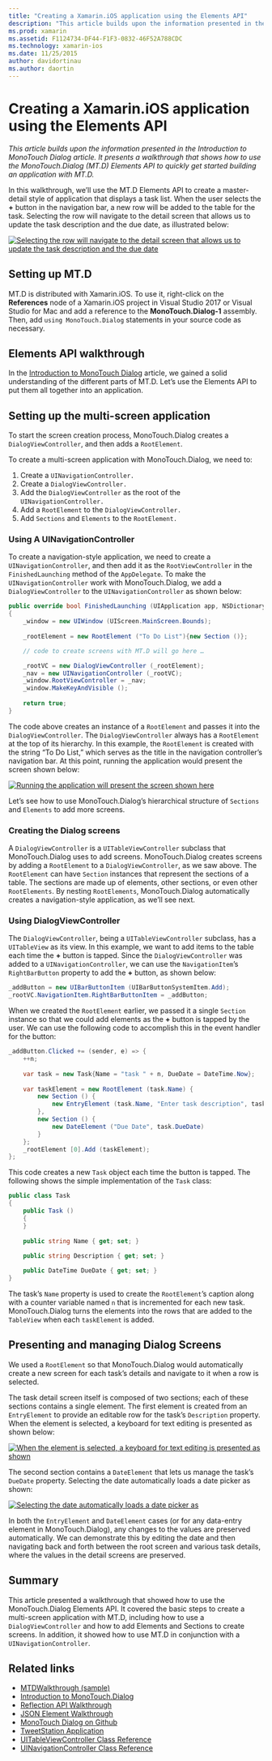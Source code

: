 ```yaml
---
title: "Creating a Xamarin.iOS application using the Elements API"
description: "This article builds upon the information presented in the Introduction to MonoTouch Dialog article. It presents a walkthrough that shows how to use the MonoTouch.Dialog (MT.D) Elements API to quickly get started building an application with MT.D."
ms.prod: xamarin
ms.assetid: F1124734-DF44-F1F3-0832-46F52A788CDC
ms.technology: xamarin-ios
ms.date: 11/25/2015
author: davidortinau
ms.author: daortin
---
```


# Creating a Xamarin.iOS application using the Elements API

_This article builds upon the information presented in the Introduction to MonoTouch Dialog article. It presents a walkthrough that shows how to use the MonoTouch.Dialog (MT.D) Elements API to quickly get started building an application with MT.D._

In this walkthrough, we’ll use the MT.D Elements API to create a
master-detail style of application that displays a task list. When the user
selects the **+** button in the navigation bar, a new row
will be added to the table for the task. Selecting the row will navigate to the
detail screen that allows us to update the task description and the due date, as
illustrated below:

[![](elements-api-walkthrough-images/01-task-list-app.png "Selecting the row will navigate to the detail screen that allows us to update the task description and the due date")](elements-api-walkthrough-images/01-task-list-app.png#lightbox)

## Setting up MT.D

MT.D is distributed with Xamarin.iOS. To use it, right-click on the
**References** node of a Xamarin.iOS project in Visual Studio 2017 or
Visual Studio for Mac and add a reference to the **MonoTouch.Dialog-1**
assembly. Then, add `using MonoTouch.Dialog` statements in your source
code as necessary.

## Elements API walkthrough

In the [Introduction to MonoTouch Dialog](~/ios/user-interface/monotouch.dialog/index.md) article, we gained a solid understanding of the different
parts of MT.D. Let’s use the Elements API to put them all together into an
application.

## Setting up the multi-screen application

To start the screen creation process, MonoTouch.Dialog creates a `DialogViewController`, and then adds a `RootElement`.

To create a multi-screen application with MonoTouch.Dialog, we need to:

1. Create a `UINavigationController.`
1. Create a `DialogViewController.`
1. Add the `DialogViewController` as the root of the  `UINavigationController.` 
1. Add a `RootElement` to the  `DialogViewController.`
1. Add `Sections` and  `Elements` to the  `RootElement.` 

### Using A UINavigationController

To create a navigation-style application, we need to create a `UINavigationController`, and then add it as the `RootViewController` in the `FinishedLaunching` method of
the `AppDelegate`. To make the `UINavigationController`
work with MonoTouch.Dialog, we add a `DialogViewController` to the `UINavigationController` as shown below:

```csharp
public override bool FinishedLaunching (UIApplication app, NSDictionary options)
{
    _window = new UIWindow (UIScreen.MainScreen.Bounds);
            
    _rootElement = new RootElement ("To Do List"){new Section ()};

    // code to create screens with MT.D will go here …

    _rootVC = new DialogViewController (_rootElement);
    _nav = new UINavigationController (_rootVC);
    _window.RootViewController = _nav;
    _window.MakeKeyAndVisible ();
            
    return true;
}
```

The code above creates an instance of a `RootElement` and passes
it into the `DialogViewController`. The `DialogViewController` always has a `RootElement` at the
top of its hierarchy. In this example, the `RootElement` is created
with the string “To Do List,” which serves as the title in the navigation
controller’s navigation bar. At this point, running the application would
present the screen shown below:

 [![](elements-api-walkthrough-images/02-to-do-list-screen-.png "Running the application will present the screen shown here")](elements-api-walkthrough-images/02-to-do-list-screen-.png#lightbox)

Let’s see how to use MonoTouch.Dialog’s hierarchical structure of `Sections` and `Elements` to add more screens.

### Creating the Dialog screens

A `DialogViewController` is a `UITableViewController`
subclass that MonoTouch.Dialog uses to add screens. MonoTouch.Dialog creates
screens by adding a `RootElement` to a `DialogViewController`, as we saw above. The `RootElement`
can have `Section` instances that represent the sections of a table.
The sections are made up of elements, other sections, or even other `RootElements`. By nesting `RootElements`,
MonoTouch.Dialog automatically creates a navigation-style application, as
we’ll see next.

### Using DialogViewController

The `DialogViewController`, being a `UITableViewController` subclass, has a `UITableView` as
its view. In this example, we want to add items to the table each time the **+** button is tapped. Since the `DialogViewController` was added to a `UINavigationController`, we can use the `NavigationItem`’s `RightBarButton` property to add the **+** button, as shown below:

```csharp
_addButton = new UIBarButtonItem (UIBarButtonSystemItem.Add);
_rootVC.NavigationItem.RightBarButtonItem = _addButton;
```

When we created the `RootElement` earlier, we passed it a single `Section` instance so that we could add elements as the **+** button is tapped by the user. We can use the following code
to accomplish this in the event handler for the button:

```csharp
_addButton.Clicked += (sender, e) => {                
    ++n;
                
    var task = new Task{Name = "task " + n, DueDate = DateTime.Now};
                
    var taskElement = new RootElement (task.Name) {
        new Section () {
            new EntryElement (task.Name, "Enter task description", task.Description)
        },
        new Section () {
            new DateElement ("Due Date", task.DueDate)
        }
    };
    _rootElement [0].Add (taskElement);
};
```

This code creates a new `Task` object each time the button is
tapped. The following shows the simple implementation of the `Task`
class:

```csharp
public class Task
{   
    public Task ()
    {
    }
      
    public string Name { get; set; }
        
    public string Description { get; set; }

    public DateTime DueDate { get; set; }
}
```

The task’s `Name` property is used to create the `RootElement`’s caption along with a counter variable named `n` that is incremented for each new task. MonoTouch.Dialog turns the
elements into the rows that are added to the `TableView` when each `taskElement` is added.

## Presenting and managing Dialog Screens

We used a `RootElement` so that MonoTouch.Dialog would
automatically create a new screen for each task’s details and navigate to it
when a row is selected.

The task detail screen itself is composed of two sections; each of these
sections contains a single element. The first element is created from an `EntryElement` to provide an editable row for the task’s `Description` property. When the element is selected, a keyboard for
text editing is presented as shown below:

 [![](elements-api-walkthrough-images/03-create-task.png "When the element is selected, a keyboard for text editing is presented as shown")](elements-api-walkthrough-images/03-create-task.png#lightbox)

The second section contains a `DateElement` that lets us manage
the task’s `DueDate` property. Selecting the date automatically
loads a date picker as shown:

 [![](elements-api-walkthrough-images/04-date-picker.png "Selecting the date automatically loads a date picker as")](elements-api-walkthrough-images/04-date-picker.png#lightbox)

In both the `EntryElement` and `DateElement` cases (or
for any data-entry element in MonoTouch.Dialog), any changes to the values are
preserved automatically. We can demonstrate this by editing the date and then
navigating back and forth between the root screen and various task details,
where the values in the detail screens are preserved.

## Summary

This article presented a walkthrough that showed how to use the
MonoTouch.Dialog Elements API. It covered the basic steps to create a
multi-screen application with MT.D, including how to use a `DialogViewController` and how to add Elements and Sections to create
screens. In addition, it showed how to use MT.D in conjunction with a `UINavigationController`.

## Related links

- [MTDWalkthrough (sample)](https://docs.microsoft.com/samples/xamarin/ios-samples/mtdwalkthrough)
- [Introduction to MonoTouch.Dialog](~/ios/user-interface/monotouch.dialog/index.md)
- [Reflection API Walkthrough](~/ios/user-interface/monotouch.dialog/reflection-api-walkthrough.md)
- [JSON Element Walkthrough](~/ios/user-interface/monotouch.dialog/json-element-walkthrough.md)
- [MonoTouch Dialog on Github](https://github.com/migueldeicaza/MonoTouch.Dialog)
- [TweetStation Application](https://github.com/migueldeicaza/TweetStation)
- [UITableViewController Class Reference](https://developer.apple.com/library/ios/#DOCUMENTATION/UIKit/Reference/UITableViewController_Class/Reference/Reference.html)
- [UINavigationController Class Reference](https://developer.apple.com/library/ios/#documentation/UIKit/Reference/UINavigationController_Class/Reference/Reference.html)
